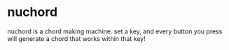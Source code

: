 # nuchord
nuchord is a chord making machine. set a key, and every button you press will generate a chord that works within that key!
